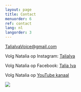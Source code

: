 ```yaml
---
layout: page
title: Contact
menuorder: 6
ref: contact
lang: nl
langorder: 3
---
```


TaliaIvaVoice@gmail.com

Volg Natalia op Instagram: [TaliaIva](https://www.instagram.com/taliaiva/)

Volg Natalia op Facebook: [Talia Iva](https://www.facebook.com/natalia.ivanova.779642)

Volg Natalia op [YouTube kanaal](https://www.youtube.com/channel/UCtStp5Cgjl_rVvPUDLvr3Fw?view_as=subscriber)

![](assets/DSC_1348.jpg)


